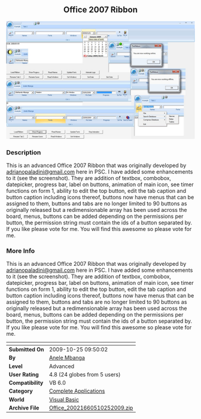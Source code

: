 ﻿<div align="center">

## Office 2007 Ribbon

<img src="PIC20091025949514695.jpg">
</div>

### Description

This is an advanced Office 2007 Ribbon that was originally developed by adrianopaladini@gmail.com here in PSC. I have added some enhancements to it (see the screenshot). They are addition of textbox, combobox, datepicker, progress bar, label on buttons, animation of main icon, see timer functions on form 1, ability to edit the top button, edit the tab caption and button caption including icons thereof, buttons now have menus that can be assigned to them, buttons and tabs are no longer limited to 90 buttons as originally released but a redimensionable array has been used across the board, menus, buttons can be added depending on the permissions per button, the permission string must contain the ids of a button separated by. If you like please vote for me. You will find this awesome so please vote for me.
 
### More Info
 
This is an advanced Office 2007 Ribbon that was originally developed by adrianopaladini@gmail.com here in PSC. I have added some enhancements to it (see the screenshot). They are addition of textbox, combobox, datepicker, progress bar, label on buttons, animation of main icon, see timer functions on form 1, ability to edit the top button, edit the tab caption and button caption including icons thereof, buttons now have menus that can be assigned to them, buttons and tabs are no longer limited to 90 buttons as originally released but a redimensionable array has been used across the board, menus, buttons can be added depending on the permissions per button, the permission string must contain the ids of a button separated by. If you like please vote for me. You will find this awesome so please vote for me.


<span>             |<span>
---                |---
**Submitted On**   |2009-10-25 09:50:02
**By**             |[Anele Mbanga](https://github.com/Planet-Source-Code/PSCIndex/blob/master/ByAuthor/anele-mbanga.md)
**Level**          |Advanced
**User Rating**    |4.8 (24 globes from 5 users)
**Compatibility**  |VB 6\.0
**Category**       |[Complete Applications](https://github.com/Planet-Source-Code/PSCIndex/blob/master/ByCategory/complete-applications__1-27.md)
**World**          |[Visual Basic](https://github.com/Planet-Source-Code/PSCIndex/blob/master/ByWorld/visual-basic.md)
**Archive File**   |[Office\_20021660510252009\.zip](https://github.com/Planet-Source-Code/anele-mbanga-office-2007-ribbon__1-72588/archive/master.zip)








